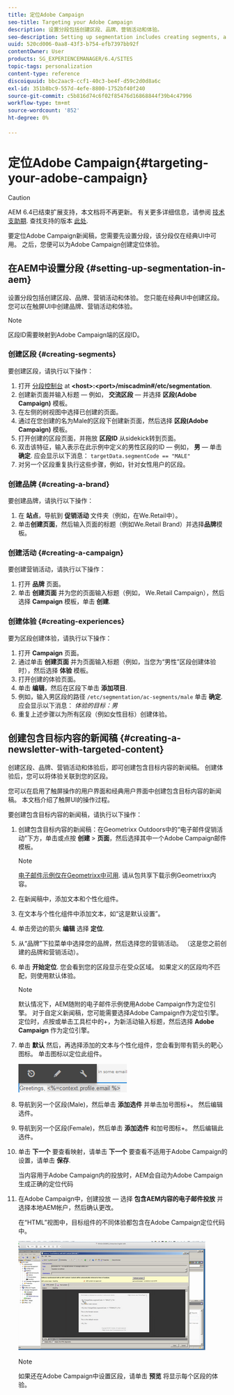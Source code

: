 ```yaml
---
title: 定位Adobe Campaign
seo-title: Targeting your Adobe Campaign
description: 设置分段包括创建区段、品牌、营销活动和体验。
seo-description: Setting up segmentation includes creating segments, a brand, campaign, and experiences.
uuid: 520cd006-0aa8-43f3-b754-efb7397bb92f
contentOwner: User
products: SG_EXPERIENCEMANAGER/6.4/SITES
topic-tags: personalization
content-type: reference
discoiquuid: bbc2aac9-ccf1-40c3-be4f-d59c2d0d8a6c
exl-id: 351b8bc9-557d-4efe-8800-1752bf40f240
source-git-commit: c5b816d74c6f02f85476d16868844f39b4c47996
workflow-type: tm+mt
source-wordcount: '852'
ht-degree: 0%

---
```


# 定位Adobe Campaign{#targeting-your-adobe-campaign}

>[!CAUTION]
>
>AEM 6.4已结束扩展支持，本文档将不再更新。 有关更多详细信息，请参阅 [技术支助期](https://helpx.adobe.com/cn/support/programs/eol-matrix.html). 查找支持的版本 [此处](https://experienceleague.adobe.com/docs/).

要定位Adobe Campaign新闻稿，您需要先设置分段，该分段仅在经典UI中可用。 之后，您便可以为Adobe Campaign创建定位体验。

## 在AEM中设置分段 {#setting-up-segmentation-in-aem}

设置分段包括创建区段、品牌、营销活动和体验。 您只能在经典UI中创建区段。 您可以在触屏UI中创建品牌、营销活动和体验。

>[!NOTE]
>
>区段ID需要映射到Adobe Campaign端的区段ID。

### 创建区段 {#creating-segments}

要创建区段，请执行以下操作：

1. 打开 [分段控制台](http://localhost:4502/miscadmin#/etc/segmentation) at **&lt;host>:&lt;port>/miscadmin#/etc/segmentation**.
1. 创建新页面并输入标题 — 例如， **交流区段**  — 并选择 **区段(Adobe Campaign)** 模板。
1. 在左侧的树视图中选择已创建的页面。
1. 通过在您创建的名为Male的区段下创建新页面，然后选择 **区段(Adobe Campaign)** 模板。
1. 打开创建的区段页面，并拖放 **区段ID** 从sidekick转到页面。
1. 双击该特征，输入表示在此示例中定义的男性区段的ID — 例如， **男**  — 单击 **确定**. 应会显示以下消息： `targetData.segmentCode == "MALE"`
1. 对另一个区段重复执行这些步骤，例如，针对女性用户的区段。

### 创建品牌 {#creating-a-brand}

要创建品牌，请执行以下操作：

1. 在 **站点**，导航到 **促销活动** 文件夹（例如，在We.Retail中）。
1. 单击**创建页面**，然后输入页面的标题（例如We.Retail Brand）并选择**品牌**模板。

### 创建活动 {#creating-a-campaign}

要创建营销活动，请执行以下操作：

1. 打开 **品牌** 页面。
1. 单击 **创建页面** 并为您的页面输入标题（例如， We.Retail Campaign），然后选择 **Campaign** 模板，单击 **创建**.

### 创建体验 {#creating-experiences}

要为区段创建体验，请执行以下操作：

1. 打开 **Campaign** 页面。
1. 通过单击 **创建页面** 并为页面输入标题（例如，当您为“男性”区段创建体验时），然后选择 **体验** 模板。
1. 打开创建的体验页面。
1. 单击 **编辑**，然后在区段下单击 **添加项目**.
1. 例如，输入男区段的路径 `/etc/segmentation/ac-segments/male` 单击 **确定**. 应会显示以下消息： *体验的目标：男*
1. 重复上述步骤以为所有区段（例如女性目标）创建体验。

## 创建包含目标内容的新闻稿 {#creating-a-newsletter-with-targeted-content}

创建区段、品牌、营销活动和体验后，即可创建包含目标内容的新闻稿。 创建体验后，您可以将体验关联到您的区段。

您可以在启用了触屏操作的用户界面和经典用户界面中创建包含目标内容的新闻稿。 本文档介绍了触屏UI的操作过程。

要创建包含目标内容的新闻稿，请执行以下操作：

1. 创建包含目标内容的新闻稿：在Geometrixx Outdoors中的“电子邮件促销活动”下方，单击或点按 **创建** > **页面**，然后选择其中一个Adobe Campaign邮件模板。

   >[!NOTE]
   >
   >[电子邮件示例仅在Geometrixx中可用](/help/sites-developing/we-retail.md#weretail). 请从包共享下载示例Geometrixx内容。

1. 在新闻稿中，添加文本和个性化组件。
1. 在文本与个性化组件中添加文本，如“这是默认设置”。
1. 单击旁边的箭头 **编辑** 选择 **定位**.
1. 从“品牌”下拉菜单中选择您的品牌，然后选择您的营销活动。 （这是您之前创建的品牌和营销活动）。
1. 单击 **开始定位**. 您会看到您的区段显示在受众区域。 如果定义的区段均不匹配，则使用默认体验。

   >[!NOTE]
   >
   >默认情况下，AEM随附的电子邮件示例使用Adobe Campaign作为定位引擎。 对于自定义新闻稿，您可能需要选择Adobe Campaign作为定位引擎。 定位时，点按或单击工具栏中的+，为新活动输入标题，然后选择 **Adobe Campaign** 作为定位引擎。

1. 单击 **默认** 然后，再选择添加的文本与个性化组件，您会看到带有箭头的靶心图标。 单击图标以定位此组件。

   ![chlimage_1-165](assets/chlimage_1-165.png)

1. 导航到另一个区段(Male)，然后单击 **添加选件** 并单击加号图标+。 然后编辑选件。
1. 导航到另一个区段(Female)，然后单击 **添加选件** 和加号图标+。 然后编辑此选件。
1. 单击 **下一个** 要查看映射，请单击 **下一个** 要查看不适用于Adobe Campaign的设置，请单击 **保存**.

   当内容用于Adobe Campaign内的投放时，AEM会自动为Adobe Campaign生成正确的定位代码

1. 在Adobe Campaign中，创建投放 — 选择 **包含AEM内容的电子邮件投放** 并选择本地AEM帐户，然后确认更改。

   在“HTML”视图中，目标组件的不同体验都包含在Adobe Campaign定位代码中。

   ![chlimage_1-166](assets/chlimage_1-166.png)

   >[!NOTE]
   >
   >如果还在Adobe Campaign中设置区段，请单击 **预览** 将显示每个区段的体验。
